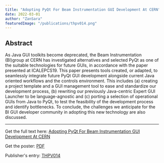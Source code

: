 ```yaml
---
title: "Adopting PyQt For Beam Instrumentation GUI Development At CERN"
date: 2022-03-01
author: "ZanSara"
featuredImage: "/publications/thpv014.png"
---
```


## Abstract

As Java GUI toolkits become deprecated, the Beam Instrumentation (BI)group at CERN has investigated alternatives and selected PyQt as one of the suitable technologies for future GUIs, in accordance with the paper presented at ICALEPCS19. This paper presents tools created, or adapted, to seamlessly integrate future PyQt GUI development alongside current Java oriented workflows and the controls environment. This includes (a) creating a project template and a GUI management tool to ease and standardize our development process, (b) rewriting our previously Java-centric Expert GUI Launcher to be language-agnostic and (c) porting a selection of operational GUIs from Java to PyQt, to test the feasibility of the development process and identify bottlenecks. To conclude, the challenges we anticipate for the BI GUI developer community in adopting this new technology are also discussed.

---

Get the full text here: [Adopting PyQt For Beam Instrumentation GUI Development At CERN](/publications/thpv014.pdf)

Get the poster: [PDF](/publications/thpv014-poster.pdf)

Publisher's entry: [THPV014](https://accelconf.web.cern.ch/icalepcs2021/doi/JACoW-ICALEPCS2021-THPV014.html)